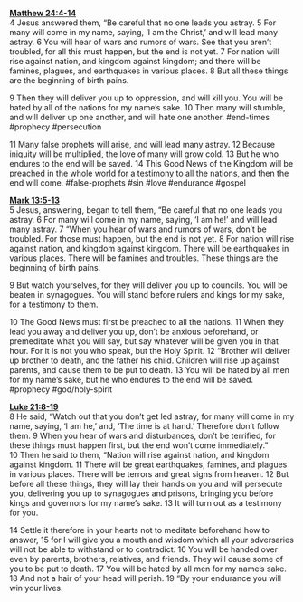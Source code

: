**[Matthew 24:4-14](http://www.blueletterbible.org/search/preSearch.cfm?Criteria=Matthew+24.4-14&t=NIV)**   
4 Jesus answered them, “Be careful that no one leads you astray. 5 For many will come in my name, saying, ‘I am the Christ,’ and will lead many astray. 6 You will hear of wars and rumors of wars. See that you aren’t troubled, for all this must happen, but the end is not yet. 7 For nation will rise against nation, and kingdom against kingdom; and there will be famines, plagues, and earthquakes in various places. 8 But all these things are the beginning of birth pains.

9 Then they will deliver you up to oppression, and will kill you. You will be hated by all of the nations for my name’s sake. 10 Then many will stumble, and will deliver up one another, and will hate one another. #end-times #prophecy #persecution 

11 Many false prophets will arise, and will lead many astray. 12 Because iniquity will be multiplied, the love of many will grow cold. 13 But he who endures to the end will be saved. 14 This Good News of the Kingdom will be preached in the whole world for a testimony to all the nations, and then the end will come. #false-prophets #sin #love #endurance #gospel 

**[Mark 13:5-13](http://www.blueletterbible.org/search/preSearch.cfm?Criteria=Mark+13.5-13&t=NIV)**   
5 Jesus, answering, began to tell them, “Be careful that no one leads you astray. 6 For many will come in my name, saying, ‘I am he!’ and will lead many astray. 7 “When you hear of wars and rumors of wars, don’t be troubled. For those must happen, but the end is not yet. 8 For nation will rise against nation, and kingdom against kingdom. There will be earthquakes in various places. There will be famines and troubles. These things are the beginning of birth pains. 

9 But watch yourselves, for they will deliver you up to councils. You will be beaten in synagogues. You will stand before rulers and kings for my sake, for a testimony to them.

10 The Good News must first be preached to all the nations. 11 When they lead you away and deliver you up, don’t be anxious beforehand, or premeditate what you will say, but say whatever will be given you in that hour. For it is not you who speak, but the Holy Spirit. 12 “Brother will deliver up brother to death, and the father his child. Children will rise up against parents, and cause them to be put to death. 13 You will be hated by all men for my name’s sake, but he who endures to the end will be saved. #prophecy #god/holy-spirit 

**[Luke 21:8-19](http://www.blueletterbible.org/search/preSearch.cfm?Criteria=Luke+21.8-19&t=NIV)**   
8 He said, “Watch out that you don’t get led astray, for many will come in my name, saying, ‘I am he,’ and, ‘The time is at hand.’ Therefore don’t follow them. 9 When you hear of wars and disturbances, don’t be terrified, for these things must happen first, but the end won’t come immediately.” 10 Then he said to them, “Nation will rise against nation, and kingdom against kingdom. 11 There will be great earthquakes, famines, and plagues in various places. There will be terrors and great signs from heaven. 12 But before all these things, they will lay their hands on you and will persecute you, delivering you up to synagogues and prisons, bringing you before kings and governors for my name’s sake. 13 It will turn out as a testimony for you. 

14 Settle it therefore in your hearts not to meditate beforehand how to answer, 15 for I will give you a mouth and wisdom which all your adversaries will not be able to withstand or to contradict. 16 You will be handed over even by parents, brothers, relatives, and friends. They will cause some of you to be put to death. 17 You will be hated by all men for my name’s sake. 18 And not a hair of your head will perish. 19 “By your endurance you will win your lives.